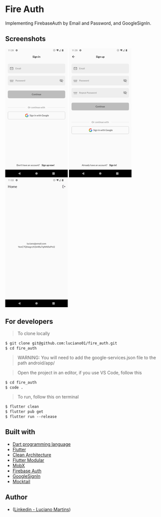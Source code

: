 # Fire Auth
Implementing FirebaseAuth by Email and Password, and GoogleSignIn.

## Screenshots
<p float="left">
  <img width="200" src="https://github.com/luciano01/fire_auth/blob/master/lib/core/assets/SignInPage.png"> <img width="200" src="https://github.com/luciano01/fire_auth/blob/master/lib/core/assets/SignUpPage.png"> <img width="200" src="https://github.com/luciano01/fire_auth/blob/master/lib/core/assets/HomePage.png">
</p>

## For developers
> To clone locally
```
$ git clone git@github.com:luciano01/fire_auth.git
$ cd fire_auth
```
> WARNING: You will need to add the google-services.json file to the path android/app/

> Open the project in an editor, if you use VS Code, follow this
```
$ cd fire_auth
$ code .
```

> To run, follow this on terminal
```
$ flutter clean
$ flutter pub get
$ flutter run --release
```

## Built with
- [Dart programming language](https://dart.dev/)
- [Flutter](https://flutter.dev/)
- [Clean Architecture](https://blog.cleancoder.com/uncle-bob/2012/08/13/the-clean-architecture.html)
- [Flutter Modular](https://pub.dev/packages/flutter_modular)
- [MobX](https://pub.dev/packages/mobx)
- [Firebase Auth](https://pub.dev/packages/firebase_auth)
- [GoogleSignIn](https://pub.dev/packages/google_sign_in)
- [Mocktail](https://pub.dev/packages/mocktail)

## Author
- ([Linkedin - Luciano Martins](https://br.linkedin.com/in/luciano01))
